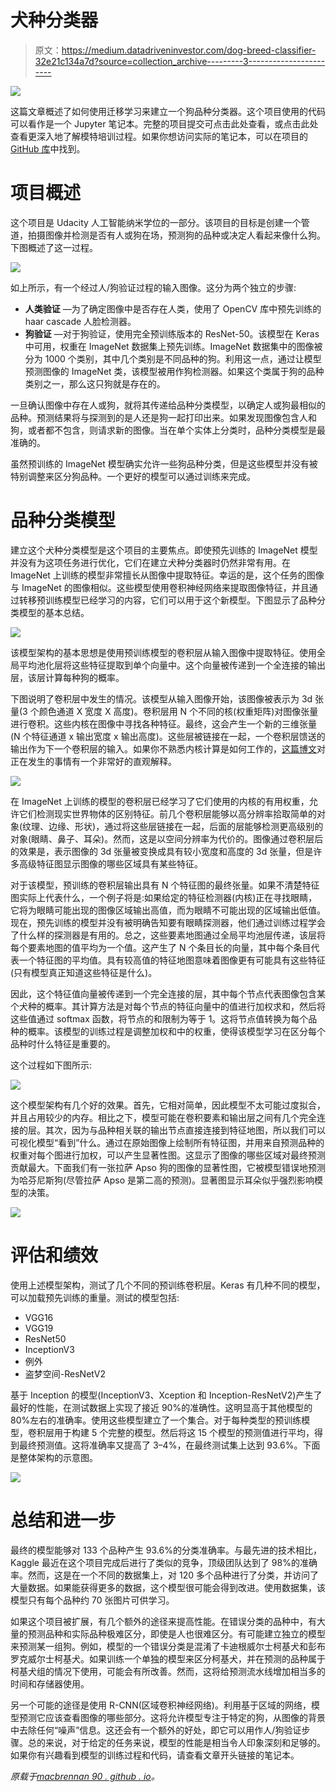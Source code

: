 # 犬种分类器

> 原文：<https://medium.datadriveninvestor.com/dog-breed-classifier-32e21c134a7d?source=collection_archive---------3----------------------->

![](img/52bb246f800d6f70cd1ac39122c2377f.png)

这篇文章概述了如何使用迁移学习来建立一个狗品种分类器。这个项目使用的代码可以看作是一个 Jupyter 笔记本。完整的项目提交可点击此处查看，或点击此处查看更深入地了解模特培训过程。如果你想访问实际的笔记本，可以在项目的 [GitHub 库](https://github.com/macbrennan90/udacity_AIND_P5)中找到。

# 项目概述

这个项目是 Udacity 人工智能纳米学位的一部分。该项目的目标是创建一个管道，拍摄图像并检测是否有人或狗在场，预测狗的品种或决定人看起来像什么狗。下图概述了这一过程。

![](img/245e25042fe36be32fd01794d4072288.png)

如上所示，有一个经过人/狗验证过程的输入图像。这分为两个独立的步骤:

*   **人类验证** —为了确定图像中是否存在人类，使用了 OpenCV 库中预先训练的 haar cascade 人脸检测器。
*   **狗验证** —对于狗验证，使用完全预训练版本的 ResNet-50。该模型在 Keras 中可用，权重在 ImageNet 数据集上预先训练。ImageNet 数据集中的图像被分为 1000 个类别，其中几个类别是不同品种的狗。利用这一点，通过让模型预测图像的 ImageNet 类，该模型被用作狗检测器。如果这个类属于狗的品种类别之一，那么这只狗就是存在的。

一旦确认图像中存在人或狗，就将其传递给品种分类模型，以确定人或狗最相似的品种。预测结果将与探测到的是人还是狗一起打印出来。如果发现图像包含人和狗，或者都不包含，则请求新的图像。当在单个实体上分类时，品种分类模型是最准确的。

虽然预训练的 ImageNet 模型确实允许一些狗品种分类，但是这些模型并没有被特别调整来区分狗品种。一个更好的模型可以通过训练来完成。

# 品种分类模型

建立这个犬种分类模型是这个项目的主要焦点。即使预先训练的 ImageNet 模型并没有为这项任务进行优化，它们在建立犬种分类器时仍然非常有用。在 ImageNet 上训练的模型非常擅长从图像中提取特征。幸运的是，这个任务的图像与 ImageNet 的图像相似。这些模型使用卷积神经网络来提取图像特征，并且通过转移预训练模型已经学习的内容，它们可以用于这个新模型。下图显示了品种分类模型的基本总结。

![](img/4b9fab8192d02bc148aca98869ad25f3.png)

该模型架构的基本思想是使用预训练模型的卷积层从输入图像中提取特征。使用全局平均池化层将这些特征提取到单个向量中。这个向量被传递到一个全连接的输出层，该层计算每种狗的概率。

下图说明了卷积层中发生的情况。该模型从输入图像开始，该图像被表示为 3d 张量(3 个颜色通道 X 宽度 X 高度)。卷积层用 N 个不同的核(权重矩阵)对图像张量进行卷积。这些内核在图像中寻找各种特征。最终，这会产生一个新的三维张量(N 个特征通道 x 输出宽度 x 输出高度)。这些层被链接在一起，一个卷积层馈送的输出作为下一个卷积层的输入。如果你不熟悉内核计算是如何工作的，[这篇博文](http://setosa.io/ev/image-kernels/)对正在发生的事情有一个非常好的直观解释。

![](img/24586af486957bcc47ffa02cecbca0da.png)

在 ImageNet 上训练的模型的卷积层已经学习了它们使用的内核的有用权重，允许它们检测现实世界物体的区别特征。前几个卷积层能够以高分辨率拾取简单的对象(纹理、边缘、形状)，通过将这些层链接在一起，后面的层能够检测更高级别的对象(眼睛、鼻子、耳朵)。然而，这是以空间分辨率为代价的。图像通过卷积层后的效果是，表示图像的 3d 张量被变换成具有较小宽度和高度的 3d 张量，但是许多高级特征图显示图像的哪些区域具有某些特征。

对于该模型，预训练的卷积层输出具有 N 个特征图的最终张量。如果不清楚特征图实际上代表什么，一个例子将是:如果给定的特征检测器(内核)正在寻找眼睛，它将为眼睛可能出现的图像区域输出高值，而为眼睛不可能出现的区域输出低值。现在，预先训练的模型并没有被明确告知要有眼睛探测器，他们通过训练过程学会了什么样的探测器是有用的。总之，这些要素地图通过全局平均池层传递，该层将每个要素地图的值平均为一个值。这产生了 N 个条目长的向量，其中每个条目代表一个特征图的平均值。具有较高值的特征地图意味着图像更有可能具有这些特征(只有模型真正知道这些特征是什么)。

因此，这个特征值向量被传递到一个完全连接的层，其中每个节点代表图像包含某个犬种的概率。其计算方法是对每个节点的特征向量中的值进行加权求和，然后将这些值通过 softmax 函数，将节点的和限制为等于 1。这将节点值转换为每个品种的概率。该模型的训练过程是调整加权和中的权重，使得该模型学习在区分每个品种时什么特征是重要的。

这个过程如下图所示:

![](img/a3f0c8bf8021296e4e9a20daad2c4679.png)

这个模型架构有几个好的效果。首先，它相对简单，因此模型不太可能过度拟合，并且占用较少的内存。相比之下，模型可能在卷积要素和输出层之间有几个完全连接的层。其次，因为与品种相关联的输出节点直接连接到特征地图，所以我们可以可视化模型“看到”什么。通过在原始图像上绘制所有特征图，并用来自预测品种的权重对每个图进行加权，可以产生显著性图。这显示了图像的哪些区域对最终预测贡献最大。下面我们有一张拉萨 Apso 狗的图像的显著性图，它被模型错误地预测为哈芬尼斯狗(尽管拉萨 Apso 是第二高的预测)。显著图显示耳朵似乎强烈影响模型的决策。

![](img/88847c022f0d94021874baf7629abb29.png)

# 评估和绩效

使用上述模型架构，测试了几个不同的预训练卷积层。Keras 有几种不同的模型，可以加载预先训练的重量。测试的模型包括:

*   VGG16
*   VGG19
*   ResNet50
*   InceptionV3
*   例外
*   盗梦空间-ResNetV2

基于 Inception 的模型(InceptionV3、Xception 和 Inception-ResNetV2)产生了最好的性能，在测试数据上实现了接近 90%的准确性。这明显高于其他模型的 80%左右的准确率。使用这些模型建立了一个集合。对于每种类型的预训练模型，卷积层用于构建 5 个完整的模型。然后将这 15 个模型的预测值进行平均，得到最终预测值。这将准确率又提高了 3–4%，在最终测试集上达到 93.6%。下面是整体架构的示意图。

![](img/19c5f77e5b0a42fa585fa0e886366f80.png)

# 总结和进一步

最终的模型能够对 133 个品种产生 93.6%的分类准确率。与最先进的技术相比，Kaggle 最近在这个项目完成后进行了类似的竞争，顶级团队达到了 98%的准确率。然而，这是在一个不同的数据集上，对 120 多个品种进行了分类，并访问了大量数据。如果能获得更多的数据，这个模型很可能会得到改进。使用数据集，该模型只有每个品种约 70 张图片可供学习。

如果这个项目被扩展，有几个额外的途径来提高性能。在错误分类的品种中，有大量的预测品种和实际品种极难区分，即使是人也很难区分。有可能建立独立的模型来预测某一组狗。例如，模型的一个错误分类是混淆了卡迪根威尔士柯基犬和彭布罗克威尔士柯基犬。如果训练一个单独的模型来区分柯基犬，并在预测的品种属于柯基犬组的情况下使用，可能会有所改善。然而，这将给预测流水线增加相当多的时间和存储器使用。

另一个可能的途径是使用 R-CNN(区域卷积神经网络)。利用基于区域的网络，模型预测它应该查看图像的哪些部分。这将允许模型专注于特定的狗，从图像的背景中去除任何“噪声”信息。这还会有一个额外的好处，即它可以用作人/狗验证步骤。总的来说，对于给定的任务来说，模型的性能是相当令人印象深刻和足够的。如果你有兴趣看到模型的训练过程和代码，请查看文章开头链接的笔记本。

*原载于*[*macbrennan 90 . github . io*](https://macbrennan90.github.io/dog-breed-classifier.html)*。*